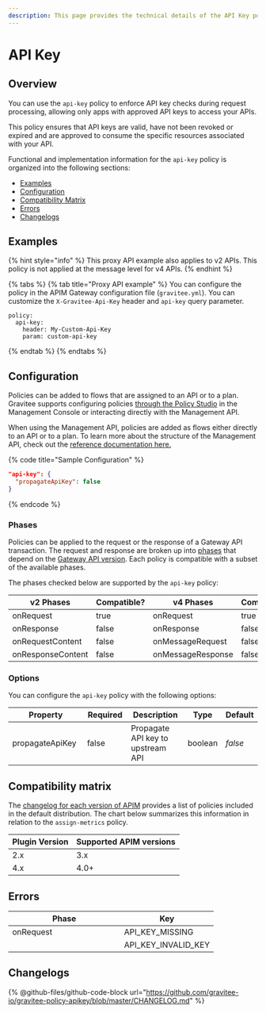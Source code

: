 ```yaml
---
description: This page provides the technical details of the API Key policy
---
```


# API Key

## Overview

You can use the `api-key` policy to enforce API key checks during request processing, allowing only apps with approved API keys to access your APIs.

This policy ensures that API keys are valid, have not been revoked or expired and are approved to consume the specific resources associated with your API.

Functional and implementation information for the `api-key` policy is organized into the following sections:

* [Examples](api-key.md#examples)
* [Configuration](api-key.md#configuration)
* [Compatibility Matrix](api-key.md#compatibility-matrix)
* [Errors](api-key.md#errors)
* [Changelogs](api-key.md#changelogs)

## Examples

{% hint style="info" %}
This proxy API example also applies to v2 APIs. This policy is not applied at the message level for v4 APIs.
{% endhint %}

{% tabs %}
{% tab title="Proxy API example" %}
You can configure the policy in the APIM Gateway configuration file (`gravitee.yml`). You can customize the `X-Gravitee-Api-Key` header and `api-key` query parameter.

```
policy:
  api-key:
    header: My-Custom-Api-Key
    param: custom-api-key
```
{% endtab %}
{% endtabs %}

## Configuration

Policies can be added to flows that are assigned to an API or to a plan. Gravitee supports configuring policies [through the Policy Studio](../../guides/policy-design/) in the Management Console or interacting directly with the Management API.

When using the Management API, policies are added as flows either directly to an API or to a plan. To learn more about the structure of the Management API, check out the [reference documentation here.](../management-api-reference/)

{% code title="Sample Configuration" %}
```json
"api-key": {
  "propagateApiKey": false
}
```
{% endcode %}

### Phases

Policies can be applied to the request or the response of a Gateway API transaction. The request and response are broken up into [phases](broken-reference/) that depend on the [Gateway API version](../../overview/gravitee-api-definitions-and-execution-engines/). Each policy is compatible with a subset of the available phases.

The phases checked below are supported by the `api-key` policy:

<table data-full-width="false"><thead><tr><th width="202">v2 Phases</th><th width="139" data-type="checkbox">Compatible?</th><th width="198">v4 Phases</th><th data-type="checkbox">Compatible?</th></tr></thead><tbody><tr><td>onRequest</td><td>true</td><td>onRequest</td><td>true</td></tr><tr><td>onResponse</td><td>false</td><td>onResponse</td><td>false</td></tr><tr><td>onRequestContent</td><td>false</td><td>onMessageRequest</td><td>false</td></tr><tr><td>onResponseContent</td><td>false</td><td>onMessageResponse</td><td>false</td></tr></tbody></table>

### Options

You can configure the `api-key` policy with the following options:

<table><thead><tr><th width="191">Property</th><th width="100" data-type="checkbox">Required</th><th width="179">Description</th><th>Type</th><th>Default</th></tr></thead><tbody><tr><td>propagateApiKey</td><td>false</td><td>Propagate API key to upstream API</td><td>boolean</td><td><em>false</em></td></tr></tbody></table>

## Compatibility matrix

The [changelog for each version of APIM](../../releases-and-changelogs/changelogs/) provides a list of policies included in the default distribution. The chart below summarizes this information in relation to the `assign-metrics` policy.

<table data-full-width="false"><thead><tr><th>Plugin Version</th><th>Supported APIM versions</th></tr></thead><tbody><tr><td>2.x</td><td>3.x</td></tr><tr><td>4.x</td><td>4.0+</td></tr></tbody></table>

## Errors

<table data-full-width="false"><thead><tr><th width="210">Phase</th><th width="171">Key</th></tr></thead><tbody><tr><td>onRequest</td><td>API_KEY_MISSING</td></tr><tr><td></td><td>API_KEY_INVALID_KEY</td></tr></tbody></table>

## Changelogs

{% @github-files/github-code-block url="https://github.com/gravitee-io/gravitee-policy-apikey/blob/master/CHANGELOG.md" %}
